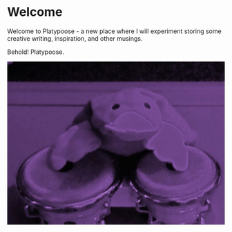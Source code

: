 # Welcome

Welcome to Platypoose - a new place where I will experiment storing some creative writing, inspiration, and other musings.

Behold! Platypoose.

![assets/platypoose.jpeg](assets/platypoose.jpeg)
